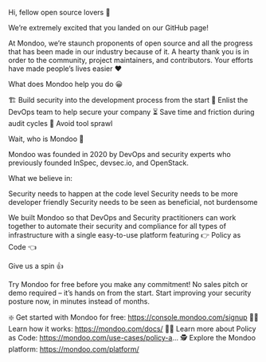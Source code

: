 Hi, fellow open source lovers 👋

We’re extremely excited that you landed on our GitHub page!

At Mondoo, we’re staunch proponents of open source and all the progress that has been made in our industry because of it. A hearty thank you is in order to the community, project maintainers, and contributors. Your efforts have made people’s lives easier ❤️

What does Mondoo help you do 😀

🏗 Build security into the development process from the start
🤝 Enlist the DevOps team to help secure your company
⏳ Save time and friction during audit cycles
🧰 Avoid tool sprawl

Wait, who is Mondoo 🤔

Mondoo was founded in 2020 by DevOps and security experts who previously founded InSpec, devsec.io, and OpenStack. 

What we believe in:

Security needs to happen at the code level
Security needs to be more developer friendly
Security needs to be seen as beneficial, not burdensome

We built Mondoo so that DevOps and Security practitioners can work together to automate their security and compliance for all types of infrastructure with a single easy-to-use platform featuring 👉 Policy as Code 👈

Give us a spin 👍

Try Mondoo for free before you make any commitment! No sales pitch or demo required – it’s hands on from the start. Start improving your security posture now, in minutes instead of months.

❇️ Get started with Mondoo for free: https://console.mondoo.com/signup
🧑‍💻 Learn how it works: https://mondoo.com/docs/
🧑‍🏫 Learn more about Policy as Code: https://mondoo.com/use-cases/policy-a...
🕵️ Explore the Mondoo platform: https://mondoo.com/platform/